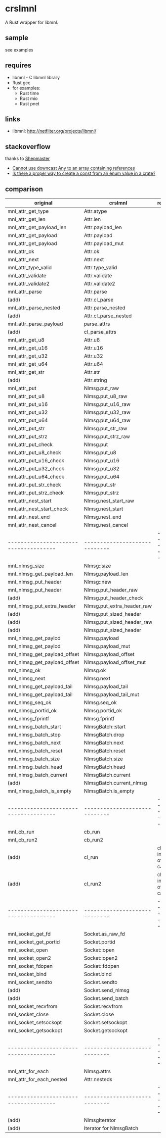 crslmnl
=======

A Rust wrapper for libmnl.


sample
------

see examples


requires
--------

* libmnl - C libmnl library
* Rust gcc
* for examples:
  - Rust time
  - Rust mio
  - Rust pnet


links
-----

* libmnl: http://netfilter.org/projects/libmnl/


stackoverflow
-------------

thanks to [Shepmaster](http://stackoverflow.com/users/155423/shepmaster)

* [Cannot use downcast Any to an array containing references](http://stackoverflow.com/questions/40922855/cannot-use-downcast-any-to-an-array-containing-references)
* [Is there a proper way to create a const from an enum value in a crate?](http://stackoverflow.com/questions/41501411/is-there-a-proper-way-to-create-a-const-from-an-enum-value-in-a-crate)


comparison
----------

| original				| crslmnl			| remarks			|
| ------------------------------------- | ----------------------------- | ----------------------------- |
| mnl_attr_get_type			| Attr.atype			|				|
| mnl_attr_get_len			| Attr.len			|				|
| mnl_attr_get_payload_len		| Attr.payload_len		|				|
| mnl_attr_get_payload			| Attr.payload			|				|
| mnl_attr_get_payload			| Attr.payload_mut		|				|
| mnl_attr_ok				| Attr.ok			|				|
| mnl_attr_next				| Attr.next			| 				|
| mnl_attr_type_valid			| Attr.type_valid		| 				|
| mnl_attr_validate			| Attr.validate			| 				|
| mnl_attr_validate2			| Attr.validate2		| 				|
| mnl_attr_parse			| Attr.parse			| 				|
| (add)					| Attr.cl_parse			| 				|
| mnl_attr_parse_nested			| Attr.parse_nested		| 				|
| (add)					| Attr.cl_parse_nested		| 				|
| mnl_attr_parse_payload		| parse_attrs			| 				|
| (add)					| cl_parse_attrs		| 				|
| mnl_attr_get_u8			| Attr.u8			|				|
| mnl_attr_get_u16			| Attr.u16			|				|
| mnl_attr_get_u32			| Attr.u32			|				|
| mnl_attr_get_u64			| Attr.u64			|				|
| mnl_attr_get_str			| Attr.str			|				|
| (add)					| Attr.string			|				|
| mnl_attr_put				| Nlmsg.put_raw			|				|
| mnl_attr_put_u8			| Nlmsg.put_u8_raw		|				|
| mnl_attr_put_u16			| Nlmsg.put_u16_raw		|				|
| mnl_attr_put_u32			| Nlmsg.put_u32_raw		|				|
| mnl_attr_put_u64			| Nlmsg.put_u64_raw		|				|
| mnl_attr_put_str			| Nlmsg.put_str_raw		|				|
| mnl_attr_put_strz			| Nlmsg.put_strz_raw		|				|
| mnl_attr_put_check			| Nlmsg.put			|				|
| mnl_attr_put_u8_check			| Nlmsg.put_u8			|				|
| mnl_attr_put_u16_check		| Nlmsg.put_u16			|				|
| mnl_attr_put_u32_check		| Nlmsg.put_u32			|				|
| mnl_attr_put_u64_check		| Nlmsg.put_u64			|				|
| mnl_attr_put_str_check		| Nlmsg.put_str			|				|
| mnl_attr_put_strz_check		| Nlmsg.put_strz		|				|
| mnl_attr_nest_start			| Nlmsg.nest_start_raw		|				|
| mnl_attr_nest_start_check		| Nlmsg.nest_start		|				|
| mnl_attr_nest_end			| Nlmsg.nest_end		|				|
| mnl_attr_nest_cancel			| Nlmsg.nest_cancel		|				|
| ------------------------------------- | ----------------------------- | ----------------------------- |
| mnl_nlmsg_size			| Nlmsg::size			|				|
| mnl_nlmsg_get_payload_len		| Nlmsg.payload_len		|				|
| mnl_nlmsg_put_header			| Nlmsg::new			|				|
| mnl_nlmsg_put_header			| Nlmsg.put_header_raw		|				|
| (add)					| Nlmsg.put_header_check	|				|
| mnl_nlmsg_put_extra_header		| Nlmsg.put_extra_header_raw	|  				|
| (add)					| Nlmsg.put_sized_header	|  				|
| (add)					| Nlmsg.put_sized_header_raw	|  				|
| (add)					| Nlmsg.put_sized_header	|  				|
| mnl_nlmsg_get_paylod			| Nlmsg.payload			| 				|
| mnl_nlmsg_get_paylod			| Nlmsg.payload_mut		| 				|
| mnl_nlmsg_get_payload_offset		| Nlmsg.payload_offset		| 				|
| mnl_nlmsg_get_payload_offset		| Nlmsg.payload_offset_mut	| 				|
| mnl_nlmsg_ok				| Nlmsg.ok			| 				|
| mnl_nlmsg_next			| Nlmsg.next			|				|
| mnl_nlmsg_get_payload_tail		| Nlmsg.payload_tail		| 				|
| mnl_nlmsg_get_payload_tail		| Nlmsg.payload_tail_mut	| 				|
| mnl_nlmsg_seq_ok			| Nlmsg.seq_ok			|				|
| mnl_nlmsg_portid_ok			| Nlmsg.portid_ok		| 				|
| mnl_nlmsg_fprintf			| Nlmsg.fprintf			|				|
| mnl_nlmsg_batch_start			| NlmsgBatch::start		|				|
| mnl_nlmsg_batch_stop			| NlmsgBatch.drop		| 				|
| mnl_nlmsg_batch_next			| NlmsgBatch.next		|	 			|
| mnl_nlmsg_batch_reset			| NlmsgBatch.reset		|	 			|
| mnl_nlmsg_batch_size			| NlmsgBatch.size		|	 			|
| mnl_nlmsg_batch_head			| NlmsgBatch.head		|	 			|
| mnl_nlmsg_batch_current		| NlmsgBatch.current		|				|
| (add)					| NlmsgBatch.current_nlmsg	|				|
| mnl_nlmsg_batch_is_empty		| NlmsgBatch.is_empty		|				|
| ------------------------------------- | ----------------------------- | ----------------------------- |
| mnl_cb_run				| cb_run			| 				|
| mnl_cb_run2				| cb_run2			| 				|
| (add)					| cl_run			| closure instead of callback	|
| (add)					| cl_run2			| closure instead of callback	|
| ------------------------------------- | ----------------------------- | ----------------------------- |
| mnl_socket_get_fd			| Socket.as_raw_fd		|				|
| mnl_socket_get_portid			| Socket.portid			|				|
| mnl_socket_open			| Socket::open			| 				|
| mnl_socket_open2			| Socket::open2			| 				|
| mnl_socket_fdopen			| Socket::fdopen		| 				|
| mnl_socket_bind			| Socket.bind			|				|
| mnl_socket_sendto			| Socket.sendto			|				|
| (add)					| Socket.send_nlmsg		|				|
| (add)					| Socket.send_batch		|				|
| mnl_socket_recvfrom			| Socket.recvfrom		|				|
| mnl_socket_close			| Socket.close			|				|
| mnl_socket_setsockopt			| Socket.setsockopt		|				|
| mnl_socket_getsockopt			| Socket.getsockopt		|				|
| ------------------------------------- | ----------------------------- | ----------------------------- |
| mnl_attr_for_each			| Nlmsg.attrs			|				|
| mnl_attr_for_each_nested		| Attr.nesteds			|				|
| ------------------------------------- | ----------------------------- | ----------------------------- |
| (add)					| NlmsgIterator			|				|
| (add)					| Iterator for NlmsgBatch	|				|
